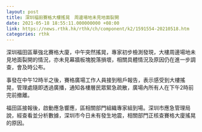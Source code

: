 ```yaml
---
layout: post
title: 深圳福田賽格大樓搖晃　周邊場地未見地面裂開
date: 2021-05-18 18:55:11.000000000 +08:00
link: https://news.rthk.hk/rthk/ch/component/k2/1591554-20210518.htm
categories: rthk
---
```


深圳福田區華強北賽格大廈，中午突然搖晃，專家初步檢測發現，大樓周邊場地未見地面裂開的情況，亦未見幕牆板塊脫落損壞，相關具體情況及原因仍在進一步調查，會及時公布。

事發在中午12時半之後，賽格廣場工作人員接到租戶報告，表示感受到大樓搖晃，管理處隨即透過廣播，通知各樓層民眾緊急疏散，廣場內所有人在下午2時前完前撤離。

福田區接報後，啟動應急響應，區相關部門組織專家組到場。深圳市應急管理局說，經查看並分析數據，深圳市今日未有發生地震，相關部門正核查賽格大廈搖晃的原因。
